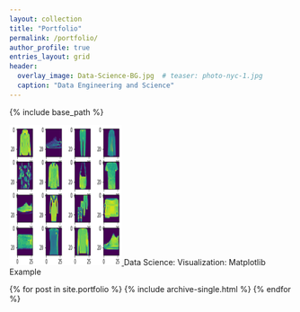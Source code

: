 ```yaml
---
layout: collection
title: "Portfolio"
permalink: /portfolio/
author_profile: true
entries_layout: grid
header:
  overlay_image: Data-Science-BG.jpg  # teaser: photo-nyc-1.jpg
  caption: "Data Engineering and Science"
---
```


{% include base_path %}

<p>
<a href="https://github.com/ozdemirht/Data-Science/tree/master/matplotlib/ex1/example.ipynb">
<img src="/images/matplotlib-1.png" alt="https://ozdemirht.github.io/" width="200" height="250">
</a>
Data Science: Visualization: Matplotlib Example 
</p>


{% for post in site.portfolio %}
  {% include archive-single.html %}
{% endfor %}

